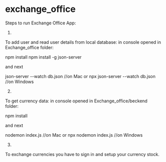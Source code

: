 # exchange_office
Steps to run Exchange Office App:


1. 
To add user and read user details from local database:
in console opened in Exchange_office folder: 

npm install
npm install -g json-server

and next

json-server --watch db.json //on Mac
or
npx json-server --watch db.json //on Windows

2. 
To get currency data:
in console opened in Exchange_office/beckend folder:   

npm install 

and next

nodemon index.js //on Mac 
or 
npx nodemon index.js //on Windows


3. 
To exchange currencies you have to sign in and setup your currency stock.